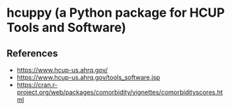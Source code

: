 # hcuppy (a Python package for HCUP Tools and Software)

## References
- https://www.hcup-us.ahrq.gov/
- https://www.hcup-us.ahrq.gov/tools_software.jsp
- https://cran.r-project.org/web/packages/comorbidity/vignettes/comorbidityscores.html
